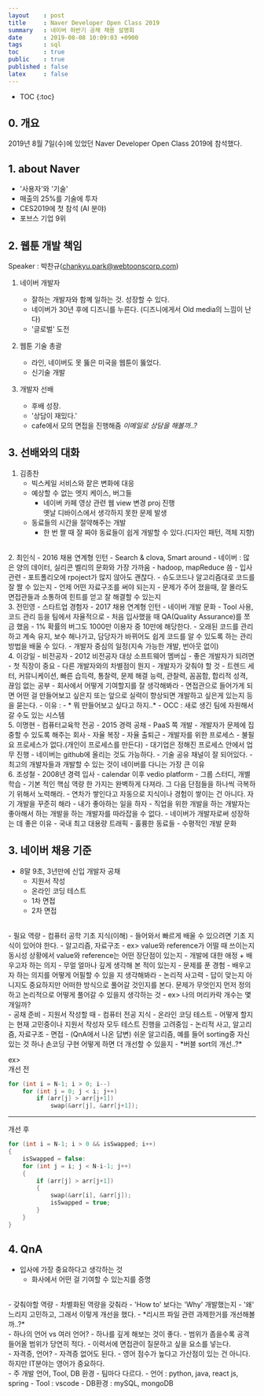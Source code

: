 ```yaml
---
layout    : post
title     : Naver Developer Open Class 2019
summary   : 네이버 하반기 공채 채용 설명회
date      : 2019-08-08 10:09:03 +0900
tags      : sql
toc       : true
public    : true
published : false
latex     : false
---
```

* TOC
{:toc}
## 0. 개요
2019년 8월 7일(수)에 있었던 Naver Developer Open Class 2019에 참석했다.

## 1. about Naver
- '사용자'와 '기술'
- 매출의 25%를 기술에 투자
- CES2019에 첫 참석 (AI 분야)
- 포브스 기업 9위

## 2. 웹툰 개발 책임

Speaker : 박찬규(chankyu.park@webtoonscorp.com)

1. 네이버 개발자
	- 잘하는 개발자와 함꼐 일하는 것. 성장할 수 있다.
	- 네이버가 30년 후에 디즈니를 누른다. (디즈니에게서 Old media의 느낌이 난다)
	- '글로벌' 도전

2. 웹툰 기술 총괄
	- 라인, 네이버도 못 뚫은 미국을 웹툰이 뚫었다.
	- 신기술 개발

3. 개발자 선배
	- 후배 성장.
	- '상담이 재밌다.'
	- cafe에서 모의 면접을 진행해줌 *이메일로 상담을 해볼까..?*
	
	 
## 3. 선배와의 대화
1. 김종찬
	- 빅스케일 서비스와 잩은 변화에 대응
	- 예상할 수 없는 엣지 케이스, 버그들
		- 네이버 카페 영상 관련 웹 view 변경 proj 진행  
		  옛날 디바이스에서 생각하지 못한 문제 발생
	- 동료들의 시간을 절약해주는 개발
		- 한 번 짤 때 잘 짜야 동료들이 쉽게 개발할 수 있다.(디자인 패턴, 객체 지향)  
<br>
2. 최인식
	- 2016 채용 연계형 인턴
	- Search & clova, Smart around
	- 네이버 : 많은 양의 데이터, 실리콘 벨리의 문화와 가장 가까움
	- hadoop, mapReduce 씀
	- 입사 관련
		- 포트폴리오에 rpoject가 많지 않아도 괜찮다.
		- 슈도코드나 알고리즘대로 코드를 잘 짤 수 있는지
		- 언제 어떤 자료구조를 써야 되는지
		- 문제가 주어 졌을때, 잘 몰라도 면접관들과 소통하여 힌트를 얻고 잘 해결할 수 있는지  
<br>
3. 전민영
	- 스타트업 경험자
	- 2017 채용 연계형 인턴
	- 네이버 개발 문화
		- Tool 사용, 코드 관리 등을 팀에서 자율적으로
	- 처음 입사했을 때  QA(Quality Assurance)를 쪼금 했음
		- 1% 확률의 버그도 1000만 이용자 중 10만에 해당한다.
	- 오래된 코드를 관리하고 계속 유지, 보수 해나가고, 담당자가 바뀌어도 쉽게 코드를 알 수 있도록 하는 관리 방법을 배울 수 있다.
	- 개발자 중심의 일정(지속 가능한 개발, 번아웃 없이)  
<br>
4. 이강일
	- 비전공자
	- 2012 비전공자 대상 소프트웨어 멤버십
	- 좋은 개발자가 되려면
		- 첫 직장이 중요
		- 다른 개발자와의 차별점이 뭔지
	- 개발자가 갖춰야 할 것
		- 트렌드 세터, 커뮤니케이션, 빠른 습득력, 통찰력, 문제 해결 능력,  
		  관찰력, 꼼꼼함, 합리적 성격, 끊임 없는 공부
	- 회사에서 어떻게 기여할지를 잘 생각해봐라
	- 면접관으로 들어가게 되면 어떤 걸 만들어보고 싶은지 또는  
	  앞으로 실력이 향상되면 개발하고 싶은게 있는지 등을 묻는다.
		-  이유 : 
		- * 뭐 만들어보고 싶다고 하지..*
	- OCC : 새로 생긴 팀에 자원해서 갈 수도 있는 시스템  
<br>
5. 이명현
	- 컴퓨터교육학 전공
	- 2015 경력 공채
	- PaaS 쪽 개발
	- 개발자가 문제에 집중할 수 있도록 해주는 회사
		- 자율 복장
		- 자율 출퇴근
		- 개발자를 위한 프로세스
			- 불필요 프로세스가 없다.(개인이 프로세스를 만든다)
			- 대기업은 정해진 프로세스 안에서 업무 진행
	- 네이버는 github에 올리는 것도 가능하다.
	- 기술 공유 채널이 잘 되어있다.
	- 최고의 개발자들과 개발할 수 있는 것이 네이버를 다니는 가장 큰 이유  
<br>
6. 조성철
	- 2008년 경력 입사
	- calendar 이후 vedio platform
	- 그룹 스터디, 개별 학습
	- 기본 적인 핵심 역량 한 가지는 완벽하게 다져라.  
	  그 다음 단점들을 하나씩 극복하기 위해서 노력해라.
	- 연차가 쌓인다고 자동으로 지식이나 경험이 쌓이는 건 아니다.  
	  자기 개발을 꾸준히 해라
	- 내가 좋아하는 일을 하자
		- 직업을 위한 개발을 하는 개발자는 좋아해서 하는 개발을 하는 개발자를 따라잡을 수 없다.
	- 네이버가 개발자로써 성장하는 데 좋은 이유
		 - 국내 최고 대용량 트래픽
		 - 훌륭한 동료들
		 - 수평적인 개발 문화
			

## 3. 네이버 채용 기준
- 8말 9초, 3년만에 신입 개발자 공채
	- 지원서 작성
	- 온라인 코딩 테스트
	- 1차 면접
	- 2차 면접  
<br>
- 필요 역량
	- 컴퓨터 공학 기초 지식(이해)
		- 들어와서 빠르게 배울 수 있으려면 기초 지식이 있어야 한다.
		- 알고리즘, 자료구조
		- ex> value와 reference가 어떨 때 쓰이는지  
		  동시성 상황에서 value와 reference는 어떤 장단점이 있는지
	- 개발에 대한 애정 + 배우고자 하는 의지
		- 무얼 얼마나 깊게 생각해 본 적이 있는지
		- 문제를 푼 경험
		- 배우고자 하는 의지를 어떻게 어필할 수 있을 지 생각해봐라
	- 논리적 사고력
		- 답이 맞는지 아니지도 중요하지만 어떠한 방식으로 풀어갈 것인지를 본다.  
		  문제가 무엇인지 먼저 정의하고 논리적으로 어떻게 풀어갈 수 있을지 생각하는 것
		- ex> 나의 머리카락 개수는 몇개일까?  
<br>
- 공채 준비
	- 지원서 작성할 때
		- 컴퓨터 전공 지식
	- 온라인 코딩 테스트
		- 어떻게 할지는 현재 고민중이나 지원서 작성자 모두 테스트 진행을 고려중임
		- 논리적 사고, 알고리즘, 자료구조
	- 면접
		- (QnA에서 나온 답변)  쉬운 알고리즘, 예를 들어 sorting중 자신있는 것 하나 손코딩 구현  
		   어떻게 하면 더 개선할 수 있을지
		- *버블 sort의 개선..?*  

ex>  
개선 전
```cpp
for (int i = N-1; i > 0; i--)
	for (int j = 0; j < i; j++)
		if (arr[j] > arr[j+1])
			swap(&arr[j], &arr[j+1]);
```  
---

개선 후
```cpp
for (int i = N-1; i > 0 && isSwapped; i++)
{
	isSwapped = false:
	for (int j = i; j < N-i-1; j++)
	{
		if (arr[j] > arr[j+1])
		{
			swap(&arr[i], &arr[j]);
			isSwapped = true;
		}
	}
}
```
		  

## 4. QnA
- 입사에 가장 중요하다고 생각하는 것
	- 화사에서 어떤 걸 기여할 수 있는지를 증명  
<br>
- 갖춰야할 역량
	- 차별화된 역량을 갖춰라
		- 'How to' 보다는 'Why' 개발했는지
			- '왜' 느리지 고민하고, 그래서 이렇게 개선을 했다.
			- *리시프 파일 관련 과제한거를 개선해볼까..?*  
<br>
- 하나의 언어 vs 여러 언어?
	- 하나를 깊게 해보는 것이 좋다.
		- 범위가 좁을수록 공격 들어올 범위가 당연히  적다.
		- 이력서에 면접관이 질문하고 싶을 요소를 넣는다.  
<br>
- 자격증, 언어?
	- 자격증 없어도 된다.
	- 영어 점수가 높다고 가산점이 있는 건 아니다.
	  하지만 IT분야는 영어가 중요하다.  
<br>
- 주 개발 언어, Tool, DB 환경
	- 팀마다 다르다.
		- 언어 : python, java, react js, spring
		- Tool : vscode
		- DB환경 : mySQL, mongoDB
		
